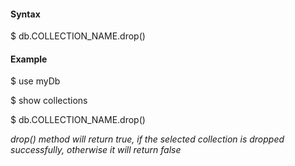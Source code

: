 #### Syntax
$ db.COLLECTION_NAME.drop()

#### Example
$ use myDb

$ show collections

$ db.COLLECTION_NAME.drop()

_drop() method will return true, if the selected collection is dropped successfully, otherwise it will return false_